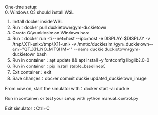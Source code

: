 One-time setup:  
0. Windows OS should install WSL

1. Install docker inside WSL
2. Run：docker pull duckietown/gym-duckietown
3. Create C:\\duckiesim on Windows host
4. Run：docker run -ti --net=host --ipc=host -e DISPLAY=$DISPLAY -v /tmp/.X11-unix:/tmp/.X11-unix -v /mnt/c/duckiesim:/gym\_duckietown--env="QT\_X11\_NO\_MITSHM=1" --name duckie duckietown/gym-duckietown bash
5. Run in container：apt update \&\& apt install -y fontconfig libglib2.0-0
6. Run in container：pip install stable\_baselines3
7. Exit container：exit
8. Save changes：docker commit duckie updated\_duckietown\_image

From now on, start the simulator with：docker start -ai duckie  

Run in container: <your script> or test your setup with python manual\_control.py

Exit simulator：Ctrl+C

